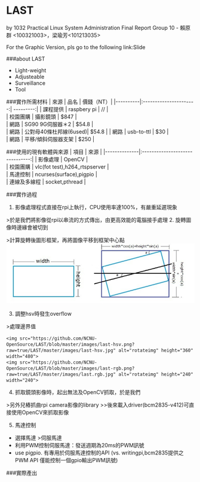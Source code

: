 # LAST
by 1032 Practical Linux System Administration Final Report Group 10 -  賴原群 <100321003>，梁瑜芳<101213035>

For the Graphic Version, pls go to the following link:Slide

###about LAST 
*   Light-weight
*   Adjusteable
*   Surveillance
*   Tool

###實作所需材料
| 來源     |      品名              | 價錢（NT）|
|----------|:----------------------:| ---------:|
| 課程提供 |  raspbery pi           |  //       |        
| 校園團購 |    攝影鏡頭            |  $847     |      
| 網路     | SG90 9G伺服器＊2       |  $54.8    |        
| 網路     | 公對母40條杜邦線(6used)|  $54.8    |
| 網路     | usb-to-ttl             |  $30      |        
| 網路     | 平移/傾斜伺服器支架    |  $250     |        

###使用的現有軟體與來源
|   項目       |       來源                      |
|--------------|:-------------------------------:| 
| 影像處理     | OpenCV                          |         
| 校園團購     | vlc(fot test),h264_rtspserver   |        
| 馬達控制     | ncurses(surface),pigpio         |          
| 連線及多線程 | socket,pthread                  |  

###實作過程
1.  影像處理程式直接在rpi上執行，CPU使用率達100%，有嚴重延遲現象

  \>於是我們將影像從rpi以串流的方式傳出，由更高效能的電腦接手處理
2.  旋轉圖像時邊緣會被切到
  
  \>計算旋轉後圖形框架，再將圖像平移到框架中心點
    ![rotateimg](https://raw.githubusercontent.com/NCNU-OpenSource/LAST/master/images/last-rotateimg.jpg)

3.  調整hsv時發生overflow

  \>處理邊界值
  
    <img src="https://github.com/NCNU-OpenSource/LAST/blob/master/images/last-hsv.png?raw=true/LAST/master/images/last-hsv.jpg" alt="rotateimg" height="360" width="480">
    <img src="https://github.com/NCNU-OpenSource/LAST/blob/master/images/last-rgb.png?raw=true/LAST/master/images/last.rgb.jpg" alt="rotateimg" height="240" width="240">
4.  抓取鏡頭影像時，起出無法及OpenCV抓取，於是我們

  \>另外兒樁抓曲rpi camera影像的library
  \>>後來載入driver(bcm2835-v412)可直接使用OpenCV來抓取影像
  
5.  馬達控制
  - 選擇馬達
    \>伺服馬達
  - 利用PWM控制伺服馬達：發送週期為20ms的PWM訊號
  - use pigpio. 有專用於伺服馬達控制的API  (vs. writingpi,bcm2835提供之PWM API 僅能控制一個gpio輸出PWM訊號)
  
###實際產出
